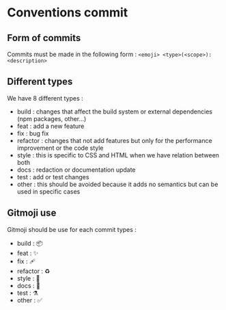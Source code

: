 # Conventions commit

## Form of commits

Commits must be made in the following form : `<emoji> <type>(<scope>): <description>`

## Different types

We have 8 different types :

- build : changes that affect the build system or external dependencies (npm packages, other...)
- feat : add a new feature
- fix : bug fix
- refactor : changes that not add features but only for the performance improvement or the code style
- style : this is specific to CSS and HTML when we have relation between both
- docs : redaction or documentation update
- test : add or test changes
- other : this should be avoided because it adds no semantics but can be used in specific cases

## Gitmoji use

Gitmoji should be use for each commit types :

- build : :package:
- feat : :sparkles:
- fix : :adhesive_bandage:
- refactor : :recycle:
- style : :lipstick:
- docs : :memo:
- test : :alembic:
- other : :white_check_mark:
